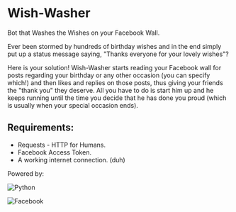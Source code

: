Wish-Washer
===========

Bot that Washes the Wishes on your Facebook Wall.



Ever been stormed by hundreds of birthday wishes and in the end simply put up a status message saying, "Thanks everyone for your lovely wishes"?

Here is your solution! Wish-Washer starts reading your Facebook wall for posts regarding your birthday or any other occasion (you can specify which!) and then likes and replies on those posts, thus giving your friends the "thank you" they deserve. All you have to do is start him up and he keeps running until the time you decide that he has done you proud (which is usually when your special occasion ends).


Requirements:
-------------

- Requests - HTTP for Humans.
- Facebook Access Token.
- A working internet connection. (duh)





Powered by:

![Python](http://upload.wikimedia.org/wikipedia/commons/thumb/c/c3/Python-logo-notext.svg/40px-Python-logo-notext.svg.png "Python")

![Facebook](http://musically.com/wp-content/uploads/2012/11/Facebook-logo-47x47.jpg "Facebook")
